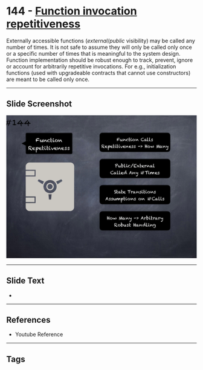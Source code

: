 # 144 - [Function invocation repetitiveness](Function%20invocation%20repetitiveness.md)
Externally accessible functions (_external_/_public_ visibility) may be called any number of times. It is not safe to assume they will only be called only once or a specific number of times that is meaningful to the system design. Function implementation should be robust enough to track, prevent, ignore or account for arbitrarily repetitive invocations. For e.g., initialization functions (used with upgradeable contracts that cannot use constructors) are meant to be called only once.
___
## Slide Screenshot
![0144.png](../../images/5.Pitfalls%20and%20Best%20Practices%20201/144.png)
___
## Slide Text
- 
___
## References
- Youtube Reference
___
## Tags